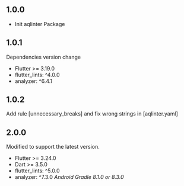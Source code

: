 ## 1.0.0
* Init aqlinter Package

## 1.0.1
Dependencies version change
* Flutter >= 3.19.0
* flutter_lints: ^4.0.0
* analyzer: ^6.4.1

## 1.0.2
Add rule [unnecessary_breaks] and fix wrong strings in [aqlinter.yaml]


## 2.0.0
Modified to support the latest version.
* Flutter >= 3.24.0
* Dart >= 3.5.0
* flutter_lints: ^5.0.0
* analyzer: ^7.3.0
_Android Gradle 8.1.0 or 8.3.0_